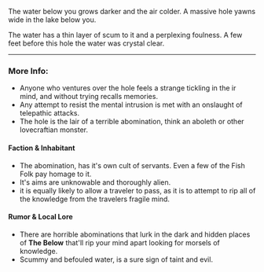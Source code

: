 The water below you grows darker and the air colder. A massive hole yawns wide in the lake below you.

The water has a thin layer of scum to it and a perplexing foulness. A few feet before this hole the water was crystal clear.

---

### More Info:

* Anyone who ventures over the hole feels a strange tickling in the ir mind, and without trying recalls memories.
* Any attempt to resist the mental intrusion is met with an onslaught of telepathic attacks.
* The hole is the lair of a terrible abomination, think an aboleth or other lovecraftian monster.  

#### Faction & Inhabitant

* The abomination, has it's own cult of servants. Even a few of the Fish Folk pay homage to it.
* It's aims are unknowable and thoroughly alien.
* it is equally likely to allow a traveler to pass, as it is to attempt to rip all of the knowledge from the travelers fragile mind. 

#### Rumor & Local Lore

* There are horrible abominations that lurk in the dark and hidden places of **The Below** that'll rip your mind apart looking for morsels of knowledge.
* Scummy and befouled water, is a sure sign of taint and evil.
